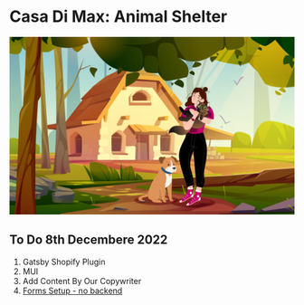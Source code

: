 # Casa Di Max: Animal Shelter  
[![Casa di Max](/src/images/casadimaxLanding.jpg "Animal Shelter, Sardinia, Italy")](https://www.casadimax.org)

## To Do 8th Decembere 2022 


1. Gatsby Shopify Plugin 
2. MUI 
3. Add Content By Our Copywriter 
4. [Forms Setup - no backend](https://docs.netlify.com/forms/setup/?_ga=2.154371325.496719453.1670446934-1850618817.1668008352)

